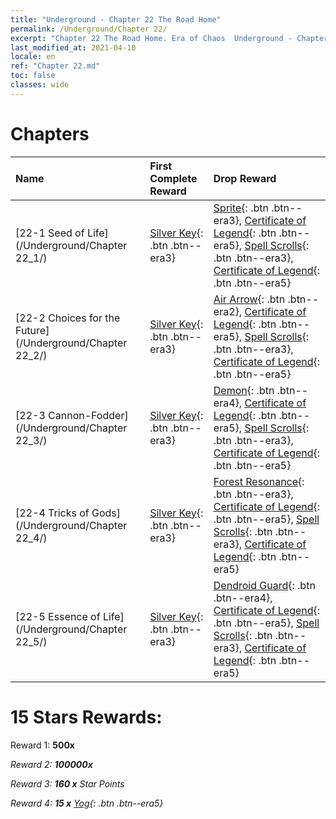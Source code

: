 ```yaml
---
title: "Underground - Chapter 22 The Road Home"
permalink: /Underground/Chapter 22/
excerpt: "Chapter 22 The Road Home. Era of Chaos  Underground - Chapter 22. The Road Home"
last_modified_at: 2021-04-10
locale: en
ref: "Chapter 22.md"
toc: false
classes: wide
---
```


 # Chapters

  | Name |  First Complete Reward | Drop Reward |
  |:------------|:------------|:------------| 
  | [22-1 Seed of Life](/Underground/Chapter 22_1/) | [Silver Key](/Items/con_693/){: .btn .btn--era3} | [Sprite](/Items/unt_262/){: .btn .btn--era3}, [Certificate of Legend](/Items/mat_88/){: .btn .btn--era5}, [Spell Scrolls](/Items/con_694/){: .btn .btn--era3}, [Certificate of Legend](/Items/mat_81/){: .btn .btn--era5} |
  | [22-2 Choices for the Future](/Underground/Chapter 22_2/) | [Silver Key](/Items/con_693/){: .btn .btn--era3} | [Air Arrow](/Items/her_449/){: .btn .btn--era2}, [Certificate of Legend](/Items/mat_88/){: .btn .btn--era5}, [Spell Scrolls](/Items/con_694/){: .btn .btn--era3}, [Certificate of Legend](/Items/mat_81/){: .btn .btn--era5} |
  | [22-3 Cannon-Fodder](/Underground/Chapter 22_3/) | [Silver Key](/Items/con_693/){: .btn .btn--era3} | [Demon](/Items/unt_229/){: .btn .btn--era4}, [Certificate of Legend](/Items/mat_88/){: .btn .btn--era5}, [Spell Scrolls](/Items/con_694/){: .btn .btn--era3}, [Certificate of Legend](/Items/mat_81/){: .btn .btn--era5} |
  | [22-4 Tricks of Gods](/Underground/Chapter 22_4/) | [Silver Key](/Items/con_693/){: .btn .btn--era3} | [Forest Resonance](/Items/her_465/){: .btn .btn--era3}, [Certificate of Legend](/Items/mat_88/){: .btn .btn--era5}, [Spell Scrolls](/Items/con_694/){: .btn .btn--era3}, [Certificate of Legend](/Items/mat_81/){: .btn .btn--era5} |
  | [22-5 Essence of Life](/Underground/Chapter 22_5/) | [Silver Key](/Items/con_693/){: .btn .btn--era3} | [Dendroid Guard](/Items/unt_203/){: .btn .btn--era4}, [Certificate of Legend](/Items/mat_88/){: .btn .btn--era5}, [Spell Scrolls](/Items/con_694/){: .btn .btn--era3}, [Certificate of Legend](/Items/mat_81/){: .btn .btn--era5} |


 # 15 Stars Rewards:

 Reward 1:  **500x** <i class="fas fa-gem"/>

 Reward 2:  **100000x** <i class="fas fa-coins"/>

 Reward 3: **160 x** Star Points

 Reward 4: **15 x** [Yog](/Items/her_377/){: .btn .btn--era5}

